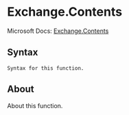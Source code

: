 ---
---

# Exchange.Contents

Microsoft Docs: [Exchange.Contents](https://docs.microsoft.com/en-us/powerquery-m/exchange-contents)

## Syntax

```
Syntax for this function.
```

## About

About this function.

